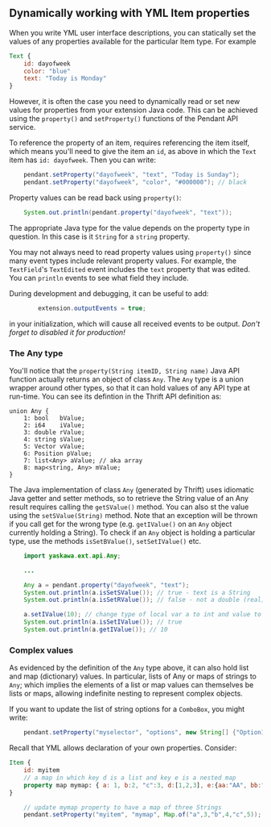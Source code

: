 
## Dynamically working with YML Item properties

When you write YML user interface descriptions, you can statically set the values of any properties available for the particular Item type.  For example

```qml
Text {
    id: dayofweek
    color: "blue"
    text: "Today is Monday"
}
```

However, it is often the case you need to dynamically read or set new values for properties from your extension Java code.  This can be achieved using the `property()` and `setProperty()` functions of the Pendant API service.

To reference the property of an item, requires referencing the item itself, which means you'll need to give the item an `id`, as above in which the `Text` item has `id: dayofweek`.  Then you can write:

```java
    pendant.setProperty("dayofweek", "text", "Today is Sunday");
    pendant.setProperty("dayofweek", "color", "#000000"); // black
```

Property values can be read back using `property()`:

```java
    System.out.println(pendant.property("dayofweek", "text"));
```

The appropriate Java type for the value depends on the property type in question.  In this case is it `String` for a `string` property.  

You may not always need to read property values using `property()` since many event types include relevant property values.  For example, the `TextField`'s `TextEdited` event includes the `text` property that was edited.  You can `println` events to see what field they include.

During development and debugging, it can be useful to add:
```java
        extension.outputEvents = true;
```
in your initialization, which will cause all received events to be output.  *Don't forget to disabled it for production!*


### The Any type

You'll notice that the `property(String itemID, String name)` Java API function actually returns an object of class `Any`.  The `Any` type is a union wrapper around other types, so that it can hold values of any API type at run-time.  You can see its defintion in the Thrift API definition as:

```
union Any {
    1: bool   bValue;
    2: i64    iValue;
    3: double rValue;
    4: string sValue;
    5: Vector vValue;
    6: Position pValue;
    7: list<Any> aValue; // aka array
    8: map<string, Any> mValue;
}
```

The Java implementation of class `Any` (generated by Thrift) uses idiomatic Java getter and setter methods, so to retrieve the String value of an Any result requires calling the `getSValue()` method.  You can also st the value using the `setSValue(String)` method.  Note that an exception will be thrown if you call get for the wrong type (e.g. `getIValue()` on an `Any` object currently holding a String).  To check if an `Any` object is holding a particular type, use the methods `isSetBValue()`, `setSetIValue()` etc.

```java
    import yaskawa.ext.api.Any;

    ...

    Any a = pendant.property("dayofweek", "text");
    System.out.println(a.isSetSValue()); // true - text is a String
    System.out.println(a.isSetRValue()); // false - not a double (real)

    a.setIValue(10); // change type of local var a to int and value to 10
    System.out.println(a.isSetIValue()); // true
    System.out.println(a.getIValue()); // 10

```


### Complex values

As evidenced by the definition of the `Any` type above, it can also hold list and map (dictionary) values.  In particular, lists of Any or maps of strings to `Any`; which implies the elements of a list or map values can themselves be lists or maps, allowing indefinite nesting to represent complex objects.

If you want to update the list of string options for a `ComboBox`, you might write:

```java
    pendant.setProperty("myselector", "options", new String[] {"Option1", "Option2", "Option3"});
```

Recall that YML allows declaration of your own properties.  Consider:

```qml
Item {
    id: myitem
    // a map in which key d is a list and key e is a nested map
    property map mymap: { a: 1, b:2, "c":3, d:[1,2,3], e:{aa:"AA", bb:"BB"} }
}
```

```java
    // update mymap property to have a map of three Strings
    pendant.setProperty("myitem", "mymap", Map.of("a",3,"b",4,"c",5));
```

